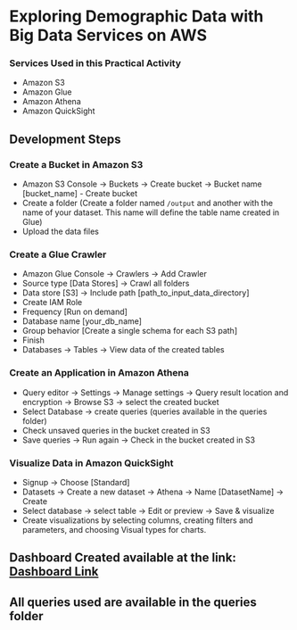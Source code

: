 # Exploring Demographic Data with Big Data Services on AWS

### Services Used in this Practical Activity
 - Amazon S3
 - Amazon Glue
 - Amazon Athena
 - Amazon QuickSight

## Development Steps

### Create a Bucket in Amazon S3

- Amazon S3 Console -> Buckets -> Create bucket -> Bucket name [bucket_name] - Create bucket
- Create a folder (Create a folder named ```/output``` and another with the name of your dataset. This name will define the table name created in Glue)
- Upload the data files

### Create a Glue Crawler

- Amazon Glue Console -> Crawlers -> Add Crawler
- Source type [Data Stores] -> Crawl all folders
- Data store [S3] -> Include path [path_to_input_data_directory]
- Create IAM Role
- Frequency [Run on demand]
- Database name [your_db_name]
- Group behavior [Create a single schema for each S3 path]
- Finish
- Databases -> Tables -> View data of the created tables

### Create an Application in Amazon Athena

- Query editor -> Settings -> Manage settings -> Query result location and encryption -> Browse S3 -> select the created bucket
- Select Database -> create queries (queries available in the queries folder)
- Check unsaved queries in the bucket created in S3
- Save queries -> Run again -> Check in the bucket created in S3

### Visualize Data in Amazon QuickSight

- Signup -> Choose [Standard]
- Datasets -> Create a new dataset -> Athena -> Name [DatasetName] -> Create
- Select database -> select table -> Edit or preview -> Save & visualize
- Create visualizations by selecting columns, creating filters and parameters, and choosing Visual types for charts.

## Dashboard Created available at the link: [Dashboard Link](https://sa-east-1.quicksight.aws.amazon.com/sn/dashboards/eb46defc-e035-4b56-9990-44397dc0cbb3/views/da1ebbc3-68e1-4164-8dfb-1c80dcc19fd6)
## All queries used are available in the queries folder
